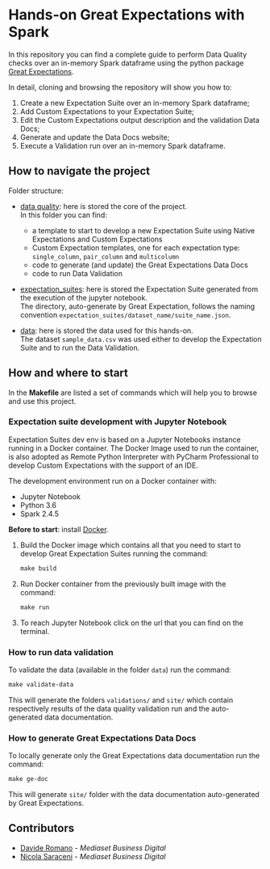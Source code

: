 # Hands-on Great Expectations with Spark

In this repository you can find a complete guide to perform Data Quality checks 
over an in-memory Spark dataframe using the  python package 
[Great Expectations](https://greatexpectations.io/).

In detail, cloning and browsing the repository will show you how to:
1. Create a new Expectation Suite over an in-memory Spark dataframe;
2. Add Custom Expectations to your Expectation Suite;
3. Edit the Custom Expectations output description and the validation Data Docs;
4. Generate and update the Data Docs website;
5. Execute a Validation run over an in-memory Spark dataframe.

## How to navigate the project

Folder structure:

- [data quality](data_quality/README.md): here is stored the core of the project. 
  <br/>
  In this folder you can find:
  - a template to start to develop a new Expectation Suite using Native 
  Expectations and Custom Expectations
  - Custom Expectation templates, one for each expectation type: `single_column`, 
  `pair_column` and `multicolumn`
  - code to generate (and update) the Great Expectations Data Docs
  - code to run Data Validation

- [expectation_suites](expectation_suites/README.md): here is stored the 
  Expectation Suite generated from the execution of the jupyter notebook.<br/>
  The directory, auto-generate by Great Expectation, follows the naming 
  convention `expectation_suites/dataset_name/suite_name.json`. 

- [data](data/README.md): here is stored the data used for this hands-on. <br/>
  The dataset `sample_data.csv` was used either to develop the Expectation Suite 
  and to run the Data Validation.

## How and where to start

In the **Makefile** are listed a set of commands which will help you to browse and 
use this project.

### Expectation suite development with Jupyter Notebook

Expectation Suites dev env is based on a Jupyter Notebooks instance running in 
a Docker container. The Docker Image used to run the container, is also 
adopted as Remote Python Interpreter with PyCharm Professional to develop 
Custom Expectations with the support of an IDE.

The development environment run on a Docker container with:
 - Jupyter Notebook
 - Python 3.6
 - Spark 2.4.5

**Before to start**: install [Docker](https://docs.docker.com/).

1. Build the Docker image which contains all that you need to start to develop 
  Great Expectation Suites running the command:

   ```makefile
   make build
   ```

2. Run Docker container from the previously built image with the command:
   
   ```makefile
   make run
    ```
3. To reach Jupyter Notebook click on the url that you can find on the terminal.

### How to run data validation

To validate the data (available in the folder `data`) run the command:

```makefile
make validate-data
```
This will generate the folders `validations/` and `site/` which contain 
respectively results of the data quality validation run and the auto-generated 
data documentation.

### How to generate Great Expectations Data Docs

To locally generate only the Great Expectations data documentation run the 
command:

```makefile
make ge-doc
```
This will generate `site/` folder with the data documentation auto-generated by 
Great Expectations.

## Contributors

- [Davide Romano](https://www.linkedin.com/in/davideromano90/) - _Mediaset Business Digital_
- [Nicola Saraceni](https://www.linkedin.com/in/nicola-saraceni-9228b0127/) - _Mediaset Business Digital_